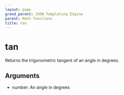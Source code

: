 ```yaml
---
layout: page
grand_parent: JSON Templating Engine
parent: Math functions
title: tan
---
```


# tan

Returns the trigonometric tangent of an angle in degrees.

## Arguments

- number: An angle in degrees